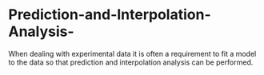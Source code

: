 # Prediction-and-Interpolation-Analysis-
When dealing with experimental data it is often a requirement to fit a model to the data so that prediction and interpolation analysis can be performed. 
